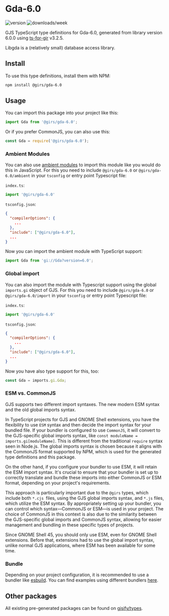
# Gda-6.0

![version](https://img.shields.io/npm/v/@girs/gda-6.0)
![downloads/week](https://img.shields.io/npm/dw/@girs/gda-6.0)


GJS TypeScript type definitions for Gda-6.0, generated from library version 6.0.0 using [ts-for-gir](https://github.com/gjsify/ts-for-gir) v3.2.5.

Libgda is a (relatively small) database access library.

## Install

To use this type definitions, install them with NPM:
```bash
npm install @girs/gda-6.0
```

## Usage

You can import this package into your project like this:
```ts
import Gda from '@girs/gda-6.0';
```

Or if you prefer CommonJS, you can also use this:
```ts
const Gda = require('@girs/gda-6.0');
```

### Ambient Modules

You can also use [ambient modules](https://github.com/gjsify/ts-for-gir/tree/main/packages/cli#ambient-modules) to import this module like you would do this in JavaScript.
For this you need to include `@girs/gda-6.0` or `@girs/gda-6.0/ambient` in your `tsconfig` or entry point Typescript file:

`index.ts`:
```ts
import '@girs/gda-6.0'
```

`tsconfig.json`:
```json
{
  "compilerOptions": {
    ...
  },
  "include": ["@girs/gda-6.0"],
  ...
}
```

Now you can import the ambient module with TypeScript support: 

```ts
import Gda from 'gi://Gda?version=6.0';
```

### Global import

You can also import the module with Typescript support using the global `imports.gi` object of GJS.
For this you need to include `@girs/gda-6.0` or `@girs/gda-6.0/import` in your `tsconfig` or entry point Typescript file:

`index.ts`:
```ts
import '@girs/gda-6.0'
```

`tsconfig.json`:
```json
{
  "compilerOptions": {
    ...
  },
  "include": ["@girs/gda-6.0"],
  ...
}
```

Now you have also type support for this, too:

```ts
const Gda = imports.gi.Gda;
```


### ESM vs. CommonJS

GJS supports two different import syntaxes. The new modern ESM syntax and the old global imports syntax.

In TypeScript projects for GJS and GNOME Shell extensions, you have the flexibility to use `ESM` syntax and then decide the import syntax for your bundled file. If your bundler is configured to use `CommonJS`, it will convert to the GJS-specific global imports syntax, like `const moduleName = imports.gi[moduleName]`. This is different from the traditional `require` syntax seen in Node.js. The global imports syntax is chosen because it aligns with the CommonJS format supported by NPM, which is used for the generated type definitions and this package.

On the other hand, if you configure your bundler to use ESM, it will retain the ESM import syntax. It's crucial to ensure that your bundler is set up to correctly translate and bundle these imports into either CommonJS or ESM format, depending on your project's requirements.

This approach is particularly important due to the `@girs` types, which include both `*.cjs `files, using the GJS global imports syntax, and `*.js` files, which utilize the ESM syntax. By appropriately setting up your bundler, you can control which syntax—CommonJS or ESM—is used in your project. The choice of CommonJS in this context is also due to the similarity between the GJS-specific global imports and CommonJS syntax, allowing for easier management and bundling in these specific types of projects.

Since GNOME Shell 45, you should only use ESM, even for GNOME Shell extensions. Before that, extensions had to use the global import syntax, unlike normal GJS applications, where ESM has been available for some time.

### Bundle

Depending on your project configuration, it is recommended to use a bundler like [esbuild](https://esbuild.github.io/). You can find examples using different bundlers [here](https://github.com/gjsify/ts-for-gir/tree/main/examples).

## Other packages

All existing pre-generated packages can be found on [gjsify/types](https://github.com/gjsify/types).

